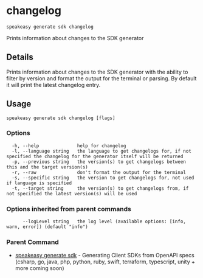 # changelog  
`speakeasy generate sdk changelog`  


Prints information about changes to the SDK generator  

## Details

Prints information about changes to the SDK generator with the ability to filter by version and format the output for the terminal or parsing. By default it will print the latest changelog entry.

## Usage

```
speakeasy generate sdk changelog [flags]
```

### Options

```
  -h, --help              help for changelog
  -l, --language string   the language to get changelogs for, if not specified the changelog for the generator itself will be returned
  -p, --previous string   the version(s) to get changelogs between this and the target version(s)
  -r, --raw               don't format the output for the terminal
  -s, --specific string   the version to get changelogs for, not used if language is specified
  -t, --target string     the version(s) to get changelogs from, if not specified the latest version(s) will be used
```

### Options inherited from parent commands

```
      --logLevel string   the log level (available options: [info, warn, error]) (default "info")
```

### Parent Command

* [speakeasy generate sdk](README.md)	 - Generating Client SDKs from OpenAPI specs (csharp, go, java, php, python, ruby, swift, terraform, typescript, unity + more coming soon)

